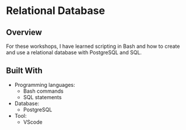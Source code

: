 # Relational Database

## Overview
For these workshops, I have learned scripting in Bash and how to create and use a relational database with PostgreSQL and SQL.

## Built With
- Programming languages:
    - Bash commands
    - SQL statements
- Database:
    - PostgreSQL
- Tool:
    - VScode    
